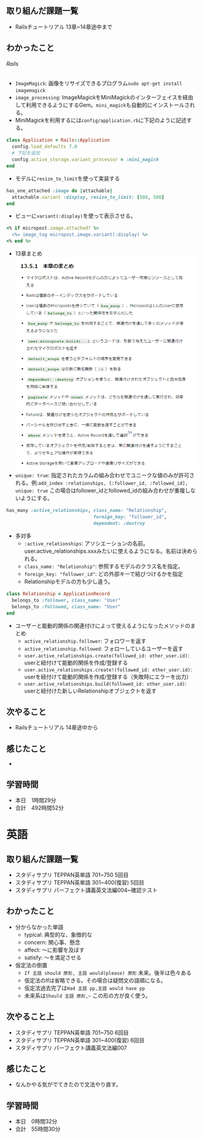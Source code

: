 ## 取り組んだ課題一覧
- Railsチュートリアル 13章~14章途中まで
## わかったこと
###### Rails
- `ImageMagick`: 画像をリサイズできるプログラム`sudo apt-get install imagemagick`
- `image_processing`: ImageMagickをMiniMagickのインターフェイスを経由して利用できるようにするGem。`mini_magick`も自動的にインストールされる。
- MiniMagickを利用するには`config/application.rb`に下記のように記述する。
```ruby
class Application < Rails::Application
  config.load_defaults 7.0
  # 下記を追加
  config.active_storage.variant_processor = :mini_magick
end
```
- モデルに`resize_to_limit`を使って実装する
```ruby
has_one_attached :image do |attachable|
  attachable.variant :display, resize_to_limit: [500, 500]
end
```
- ビューに`variant(:display)`を使って表示させる。
```ruby
<% if micropost.image.attached? %>
  <%= image_tag micropost.image.variant(:display) %>
<% end %>
```
- 13章まとめ
![alt text](image-6.png)
- `unique: true`: 指定されたカラムの組み合わせでユニークな値のみが許可される。例:`add_index :relationships, [:follower_id, :followed_id], unique: true` この場合はfollower_idとfollowed_idの組み合わせが重複しないようにする。
```ruby
has_many :active_relationships, class_name: "Relationship",
                                foreign_key: "follower_id",
                                dependent: :destroy
```
- 多対多
    - `:active_relationships`: アソシエーションの名前。user.active_relationships.xxxみたいに使えるようになる。名前は決められる。
    - `class_name: "Relationship"`: 参照するモデルのクラス名を指定。
    - `foreign_key: "follower_id"`: どの外部キーで結びつけるかを指定
    - Relationshipモデルの方も少し違う。
```ruby
class Relationship < ApplicationRecord
  belongs_to :follower, class_name: "User"
  belongs_to :followed, class_name: "User"
end
```
- ユーザーと能動的関係の関連付けによって使えるようになったメソッドのまとめ
    - `active_relationship.follower`: フォロワーを返す
    - `active_relationship.followed`: フォローしているユーザーを返す
    - `user.active_relationships.create(followed_id: other_user.id)`: userと紐付けて能動的関係を作成/登録する
    - `user.active_relationships.create!(followed_id: other_user.id)`: userを紐付けて能動的関係を作成/登録する（失敗時にエラーを出力）
    - `user.active_relationships.build(followed_id: other_user.id)`: userと紐付けた新しいRelationshipオブジェクトを返す
## 次やること
- Railsチュートリアル 14章途中から
## 感じたこと
- 
## 学習時間
- 本日　1時間29分
- 合計　492時間52分


# 英語
## 取り組んだ課題一覧
- スタディサプリ TEPPAN英単語 701~750 5回目
- スタディサプリ TEPPAN英単語 301~400(復習) 5回目
- スタディサプリ パーフェクト講義英文法編004~確認テスト
## わかったこと
- 分からなかった単語
    - typical: 典型的な、象徴的な
    - concern: 関心事、懸念
    - affect: ～に影響を及ぼす
    - satisfy: ～を満足させる
- 仮定法の倒置
    - `If 主語 should 原形, 主語 would(please) 原形` 未来。後半は色々ある
    - 仮定法のIfは省略できる。その場合は疑問文の語順になる。
    - 仮定法過去完了は`Had 主語 pp,主語 would have pp`
    - 未来系は`Should 主語 原形,~` この形の方が良く使う。
## 次やること上
- スタディサプリ TEPPAN英単語 701~750 6回目
- スタディサプリ TEPPAN英単語 301~400(復習) 6回目
- スタディサプリ パーフェクト講義英文法編007
## 感じたこと
- なんかやる気がでてきたので文法やり直す。
## 学習時間
- 本日　0時間32分
- 合計　55時間30分